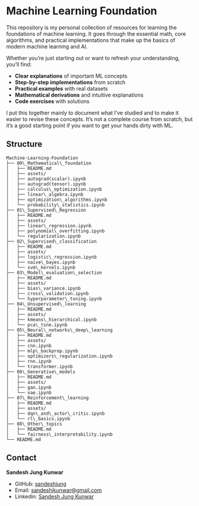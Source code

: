 # Machine Learning Foundation

This repository is my personal collection of resources for learning the foundations of machine learning. It goes through the essential math, core algorithms, and practical implementations that make up the basics of modern machine learning and AI.

Whether you’re just starting out or want to refresh your understanding, you’ll find:

* **Clear explanations** of important ML concepts
* **Step-by-step implementations** from scratch
* **Practical examples** with real datasets
* **Mathematical derivations** and intuitive explanations
* **Code exercises** with solutions

I put this together mainly to document what I’ve studied and to make it easier to revise these concepts. It’s not a complete course from scratch, but it’s a good starting point if you want to get your hands dirty with ML.

## Structure

```
Machine-Learning-Foundation
├── 00\_Mathematical\_foundation
│   ├── README.md
│   ├── assets/
│   ├── autograd(scalar).ipynb
│   ├── autograd(tensor).ipynb
│   ├── calculus\_optimization.ipynb
│   ├── linear\_algebra.ipynb
│   ├── optimization\_algorithms.ipynb
│   └── probability\_statistics.ipynb
├── 01\_Supervised\_Regression
│   ├── README.md
│   ├── assets/
│   ├── linear\_regression.ipynb
│   ├── polynomial\_overfitting.ipynb
│   └── regularization.ipynb
├── 02\_Supervised\_classification
│   ├── README.md
│   ├── assets/
│   ├── logistic\_regression.ipynb
│   ├── naive\_bayes.ipynb
│   └── svm\_kernels.ipynb
├── 03\_Model\_evaluation\_selection
│   ├── README.md
│   ├── assets/
│   ├── bias\_variance.ipynb
│   ├── cross\_validation.ipynb
│   └── hyperparameter\_tuning.ipynb
├── 04\_Unsupervised\_learning
│   ├── README.md
│   ├── assets/
│   ├── kmeans\_hierarchical.ipynb
│   └── pca\_tsne.ipynb
├── 05\_Neural\_networks\_deep\_learning
│   ├── README.md
│   ├── assets/
│   ├── cnn.ipynb
│   ├── mlp\_backprop.ipynb
│   ├── optimizers\_regularization.ipynb
│   ├── rnn.ipynb
│   └── transformer.ipynb
├── 06\_Generative\_models
│   ├── README.md
│   ├── assets/
│   ├── gan.ipynb
│   └── vae.ipynb
├── 07\_Reinforcement\_learning
│   ├── README.md
│   ├── assets/
│   ├── dqn\_and\_actor\_critic.ipynb
│   └── rl\_basics.ipynb
├── 08\_Other\_topics
│   ├── README.md
│   └── fairness\_interpretability.ipynb
└── README.md
```

## Contact

**Sandesh Jung Kunwar**
- GitHub: [sandeshjung](https://github.com/sandeshjung)
- Email: [sandeshjkunwar@gmail.com](sandeshjkunwar@gmail.com)
- Linkedin: [Sandesh Jung Kunwar](https://www.linkedin.com/in/sandeshjung/)